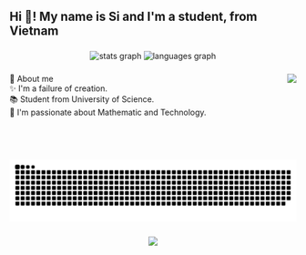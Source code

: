 <h2 align="left">Hi 👋! My name is Si and I'm a student, from Vietnam</h2>

###

<div align="center">
  <img src="https://github-readme-stats.vercel.app/api?username=Sililibichimi&hide_title=false&hide_rank=false&show_icons=true&include_all_commits=true&count_private=true&disable_animations=false&theme=dracula&locale=en&hide_border=false" height="150" alt="stats graph"  />
  <img src="https://github-readme-stats.vercel.app/api/top-langs?username=Sililibichimi&locale=en&hide_title=false&layout=compact&card_width=320&langs_count=5&theme=dracula&hide_border=false" height="150" alt="languages graph"  />
</div>

###

<img align="right" height="150" src="https://media4.giphy.com/media/v1.Y2lkPTc5MGI3NjExbGUwZnhkaG50ZHphZHUxMzE2eDNyN2lnZDAxdGJrYmpvOHd0dDB3aCZlcD12MV9pbnRlcm5hbF9naWZfYnlfaWQmY3Q9Zw/gx54W1mSpeYMg/giphy.webp"  />

###

<p align="left">🤖 About me<br>  ✨ I'm a failure of creation.<br>  📚 Student from University of Science.<br>  🔭 I'm passionate about Mathematic and Technology.</p>

###

<br clear="both">

<img src="https://raw.githubusercontent.com/Sililibichimi/Sililibichimi/output/snake.svg" alt="Snake animation" />

###

<div align="center">
  <img height="500" src="https://media3.giphy.com/media/v1.Y2lkPTc5MGI3NjExZ2VieWQweW02YTBhY3R6bHI4dndvYW8xa2R2cDRjOXFlb3p1cW1lNSZlcD12MV9pbnRlcm5hbF9naWZfYnlfaWQmY3Q9Zw/Basrh159dGwKY/giphy.webp"  />
</div>

###
